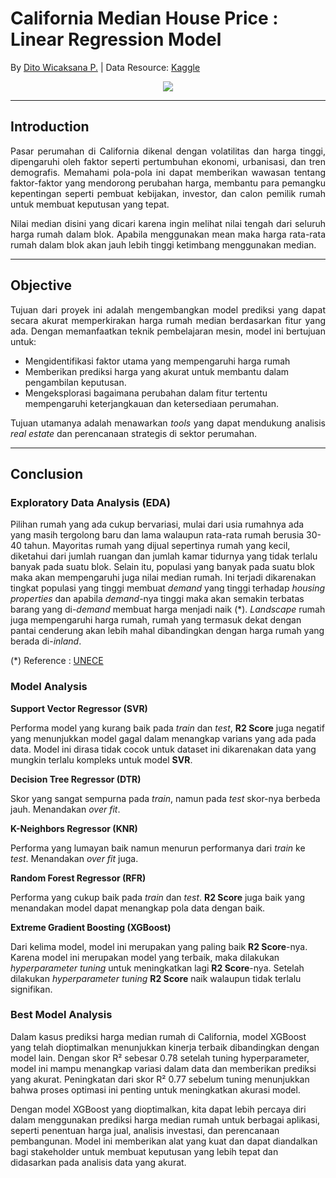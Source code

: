 # **California Median House Price** : Linear Regression Model

By [Dito Wicaksana P.](https://github.com/ditoowp) | Data Resource: [Kaggle](https://www.kaggle.com/datasets/shibumohapatra/house-price/data)

<center><img src="https://imgtr.ee/images/2024/07/27/2688680e64de44d23c082a45db7887f7.jpeg"/></center>

---

## **Introduction**
<p style="text-align: justify;">
Pasar perumahan di California dikenal dengan volatilitas dan harga tinggi, dipengaruhi oleh faktor seperti pertumbuhan ekonomi, urbanisasi, dan tren demografis. Memahami pola-pola ini dapat memberikan wawasan tentang faktor-faktor yang mendorong perubahan harga, membantu para pemangku kepentingan seperti pembuat kebijakan, investor, dan calon pemilik rumah untuk membuat keputusan yang tepat.
</p>
<p style="text-align: justify;">
Nilai median disini yang dicari karena ingin melihat nilai tengah dari seluruh harga rumah dalam blok. Apabila menggunakan mean maka harga rata-rata rumah dalam blok akan jauh lebih tinggi ketimbang menggunakan median.
</p>

---

## **Objective**
<p style="text-align: justify;">
Tujuan dari proyek ini adalah mengembangkan model prediksi yang dapat secara akurat memperkirakan harga rumah median berdasarkan fitur yang ada. Dengan memanfaatkan teknik pembelajaran mesin, model ini bertujuan untuk:
</p>

* Mengidentifikasi faktor utama yang mempengaruhi harga rumah
* Memberikan prediksi harga yang akurat untuk membantu dalam pengambilan keputusan.
* Mengeksplorasi bagaimana perubahan dalam fitur tertentu mempengaruhi keterjangkauan dan ketersediaan perumahan.

<p style="text-align: justify;">
Tujuan utamanya adalah menawarkan <em>tools</em> yang dapat mendukung analisis <em>real estate</em> dan perencanaan strategis di sektor perumahan.
</p>

---

## **Conclusion**

### **Exploratory Data Analysis (EDA)**

Pilihan rumah yang ada cukup bervariasi, mulai dari usia rumahnya ada yang masih tergolong baru dan lama walaupun rata-rata rumah berusia 30-40 tahun. Mayoritas rumah yang dijual sepertinya rumah yang kecil, diketahui dari jumlah ruangan dan jumlah kamar tidurnya yang tidak terlalu banyak pada suatu blok. Selain itu, populasi yang banyak pada suatu blok maka akan mempengaruhi juga nilai median rumah. Ini terjadi dikarenakan tingkat populasi yang tinggi membuat *demand* yang tinggi terhadap *housing properties* dan apabila *demand*-nya tinggi maka akan semakin terbatas barang yang di-*demand* membuat harga menjadi naik (*). *Landscape* rumah juga mempengaruhi harga rumah, rumah yang termasuk dekat dengan pantai cenderung akan lebih mahal dibandingkan dengan harga rumah yang berada di-*inland*.

(*) Reference : [UNECE](https://unece.org/fileadmin/DAM/hlm/archive/Key%20note%20population%20and%20housing.pdf)

### **Model Analysis**

**Support Vector Regressor (SVR)**

Performa model yang kurang baik pada *train* dan *test*, **R2 Score** juga negatif yang menunjukkan model gagal dalam menangkap varians yang ada pada data. Model ini dirasa tidak cocok untuk dataset ini dikarenakan data yang mungkin terlalu kompleks untuk model **SVR**.

**Decision Tree Regressor (DTR)**

Skor yang sangat sempurna pada *train*, namun pada *test* skor-nya berbeda jauh. Menandakan *over fit*.

**K-Neighbors Regressor (KNR)**

Performa yang lumayan baik namun menurun performanya dari *train* ke *test*. Menandakan *over fit* juga.

**Random Forest Regressor (RFR)**

Performa yang cukup baik pada *train* dan *test*. **R2 Score** juga baik yang menandakan model dapat menangkap pola data dengan baik.

**Extreme Gradient Boosting (XGBoost)**

Dari kelima model, model ini merupakan yang paling baik **R2 Score**-nya. Karena model ini merupakan model yang terbaik, maka dilakukan *hyperparameter tuning* untuk meningkatkan lagi **R2 Score**-nya. Setelah dilakukan *hyperparameter tuning* **R2 Score** naik walaupun tidak terlalu signifikan.

### **Best Model Analysis**

Dalam kasus prediksi harga median rumah di California, model XGBoost yang telah dioptimalkan menunjukkan kinerja terbaik dibandingkan dengan model lain. Dengan skor R² sebesar 0.78 setelah tuning hyperparameter, model ini mampu menangkap variasi dalam data dan memberikan prediksi yang akurat. Peningkatan dari skor R² 0.77 sebelum tuning menunjukkan bahwa proses optimasi ini penting untuk meningkatkan akurasi model.

Dengan model XGBoost yang dioptimalkan, kita dapat lebih percaya diri dalam menggunakan prediksi harga median rumah untuk berbagai aplikasi, seperti penentuan harga jual, analisis investasi, dan perencanaan pembangunan. Model ini memberikan alat yang kuat dan dapat diandalkan bagi stakeholder untuk membuat keputusan yang lebih tepat dan didasarkan pada analisis data yang akurat.

